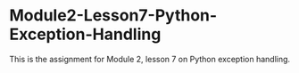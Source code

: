 # Module2-Lesson7-Python-Exception-Handling

This is the assignment for Module 2, lesson 7 on Python exception handling.
